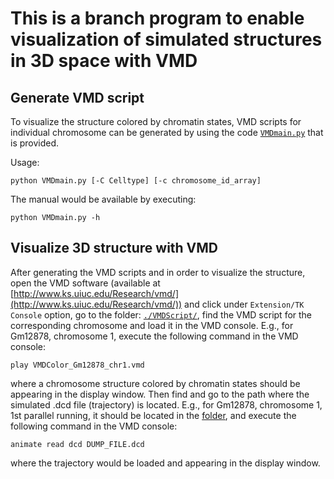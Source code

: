 # This is a branch program to enable visualization of simulated structures in 3D space with VMD

## Generate VMD script

To visualize the structure colored by chromatin states, VMD scripts for individual chromosome can be generated by using the code [`VMDmain.py`](./VMDmain.py) that is provided.

Usage:
```
python VMDmain.py [-C Celltype] [-c chromosome_id_array]
```
The manual would be available by executing:  
```
python VMDmain.py -h
```

## Visualize 3D structure with VMD

After generating the VMD scripts and in order to visualize the structure, open the VMD software (available at [http://www.ks.uiuc.edu/Research/vmd/](http://www.ks.uiuc.edu/Research/vmd/)) and click under `Extension/TK Console` option, go to the folder: [`./VMDScript/`](./VMDScript/), find the VMD script for the corresponding chromosome and load it in the VMD console. E.g., for Gm12878, chromosome 1, execute the following command in the VMD console:
```
play VMDColor_Gm12878_chr1.vmd
```
where a chromosome structure colored by chromatin states should be appearing in the display window. Then find and go to the path where the simulated .dcd file (trajectory) is located. E.g., for Gm12878, chromosome 1, 1st parallel running, it should be located in the [folder]( ../../runSimulation/run_folder/Gm12878/chr1/run00/), and execute the following command in the VMD console:
```
animate read dcd DUMP_FILE.dcd 
```
where the trajectory would be loaded and appearing in the display window.
